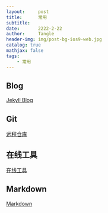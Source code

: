 ```yaml
---
layout:     post
title:      常用
subtitle:   
date:       2222-2-22
author:     Tangle
header-img: img/post-bg-ios9-web.jpg
catalog: true
mathjax: false
tags:
    - 常用
---
```


## Blog

[Jekyll Blog](https://jiujie.gq/2020/09/11/Jekyll-Blog/)

## Git

[远程仓库](https://jiujie.gq/2020/06/19/GitHub-Git-%E8%BF%9C%E7%A8%8B%E4%BB%93%E5%BA%93/)

## 在线工具

[在线工具](https://jiujie.gq/2020/09/13/%E5%9C%A8%E7%BA%BF%E5%B7%A5%E5%85%B7/)

## Markdown

[Markdown](https://jiujie.gq/2020/09/10/Markdown/)

